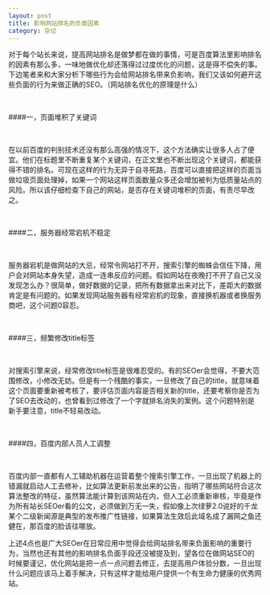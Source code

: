 ```yaml
---
layout: post
title: 影响网站排名的负面因素
category: 杂记
---
```




对于每个站长来说，提高网站排名是做梦都在做的事情，可是百度算法里影响排名的因素有那么多，一味地做优化却还落得过过度优化的问题，这是得不偿失的事。下边笔者来和大家分析下哪些行为会给网站排名带来负影响，我们又该如何避开这些负面的行为来做正确的SEO。（网站排名优化的原理是什么）

<br />

####一，页面堆积了关键词

<br />

在以前百度的判别技术还没有那么高强的情况下，这个方法确实让很多人占了便宜。他们在标题里不断重复某个关键词，在正文里也不断出现这个关键词，都能获得不错的排名。可现在这样的行为无异于自寻死路，百度可以直接把这样的页面当做垃圾页面处理掉，如果一个网站这样页面数量众多还会增加被判为低质量站点的风险。所以该仔细检查下自己的网站，是否存在关键词堆积的页面，有责尽早改之。

<br />

####二，服务器经常宕机不稳定

<br />

服务器宕机是做网站的大忌，经常令网站打不开，搜索引擎的蜘蛛会信任下降，用户会对网站本身失望，造成一连串反应的问题。假如网站在夜晚打不开了自己又没发现怎么办？很简单，做好数据的记录，把所有数据拿出来对比下，差距大的数据肯定是有问题的。如果发现网站服务器有经常宕机的现象，直接换机器或者换服务商吧，这个问题0容忍。

<br />

####三，频繁修改title标签

<br />

对搜索引擎来说，经常修改title标签是很难忍受的。有的SEOer会觉得，不要大范围修改，小修改无妨。但是有一个残酷的事实，一旦修改了自己的title，就意味着这个页面要重新被考核了，要评估页面内容是否相关新的title，还要考察你是否为了SEO去改动的，也曾看到过修改了一个字就排名消失的案例。这个问题特别是新手要注意，title不轻易改动。

<br />

####四，百度内部人员人工调整

<br />

百度内部一直都有人工辅助机器在运营着整个搜索引擎工作，一旦出现了机器上的错漏就启动人工去修补，比如算法更新前发出来的公告，指明了哪些网站符合这次算法整改的特征，虽然算法能计算到该网站在内，但人工必须重新审核，毕竟是作为所有站长SEOer看的公文，必须做到万无一失，假如像上次绿萝2.0说好的千龙某个二级新闻源是典型的发布推广性链接，如果算法生效后此域名成了漏网之鱼还健在，那百度的脸该往哪放。

上述4点也是广大SEOer在日常应用中觉得会给网站排名带来负面影响的重要行为，当然也还有其他的影响排名负面手段还没被提及到，望各位在做网站SEO的时候要谨记，优化网站是把一点一点问题去修正，去提高用户体验分数，一旦出现什么问题应该马上着手解决，只有这样才能给用户提供一个有生命力健康的优秀网站。
